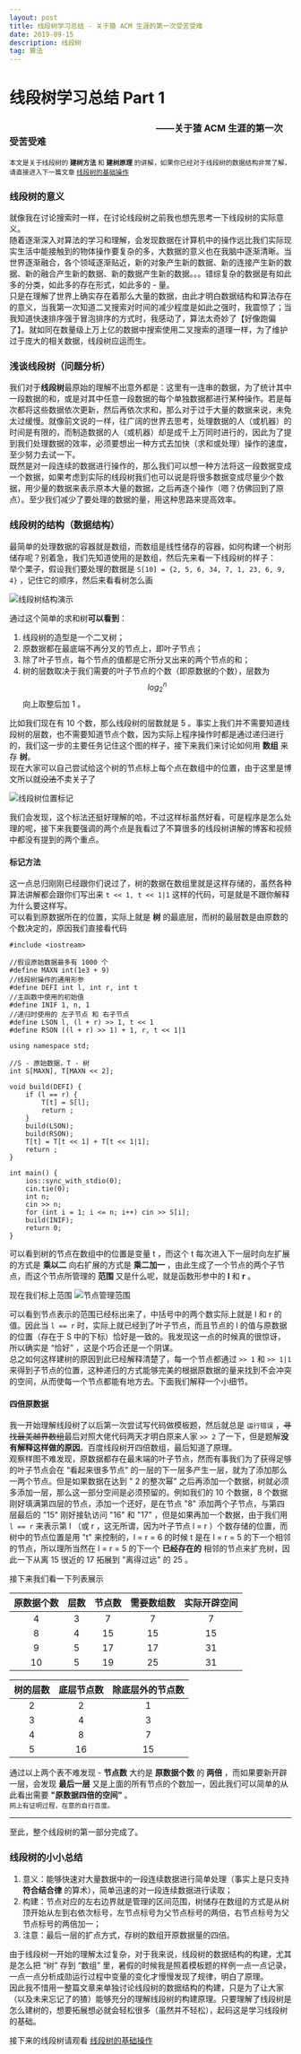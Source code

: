 ```yaml
---
layout: post
title: 线段树学习总结 - 关于猹 ACM 生涯的第一次受苦受难
date: 2019-09-15
description: 线段树
tag: 算法
---
```


# 线段树学习总结 Part 1
### &emsp;&emsp;&emsp;&emsp;&emsp;&emsp;&emsp;&emsp;&emsp;&emsp;&emsp;&emsp;&emsp;&emsp;&emsp;&emsp;——关于猹 ACM 生涯的第一次受苦受难

<sub>本文是关于线段树的 **建树方法** 和 **建树原理** 的讲解，如果你已经对于线段树的数据结构非常了解，请直接进入下一篇文章 [线段树的基础操作]()

### 线段树的意义
就像我在讨论搜索时一样，在讨论线段树之前我也想先思考一下线段树的实际意义。<br>
随着逐渐深入对算法的学习和理解，会发现数据在计算机中的操作远比我们实际现实生活中能接触到的物体操作要复杂的多，大数据的意义也在我脑中逐渐清晰。当世界逐渐融合，各个领域逐渐贴近，新的对象产生新的数据、新的连接产生新的数据、新的融合产生新的数据、新的数据产生新的数据。。。错综复杂的数据是有如此多的分类，如此多的存在形式，如此多的 - 量。<br>
只是在理解了世界上确实存在着那么大量的数据，由此才明白数据结构和算法存在的意义，当我第一次知道二叉搜索对时间的减少程度是如此之强时，我震惊了；当我知道快速排序强于冒泡排序的方式时，我感动了，算法太奇妙了【好像跑偏了】。就如同在数量级上万上亿的数据中搜索使用二叉搜索的道理一样，为了维护过于庞大的相关数据，线段树应运而生。

### 浅谈线段树（问题分析）
我们对于**线段树**最原始的理解不出意外都是：这里有一连串的数据，为了统计其中一段数据的和，或是对其中任意一段数据的每个单独数据都进行某种操作。若是每次都将这些数据依次更新，然后再依次求和，那么对于过于大量的数据来说，未免太过缓慢。就像前文说的一样，往广阔的世界去思考，处理数据的人（或机器）的时间是有限的，而制造数据的人（或机器）却是成千上万同时进行的，因此为了提到我们处理数据的效率，必须要想出一种方式去加快（求和或处理）操作的速度，至少努力去试一下。<br>
既然是对一段连续的数据进行操作的，那么我们可以想一种方法将这一段数据变成一个数据，如果考虑到实际的线段树我们也可以说是将很多数据变成尽量少个数据，用少量的数据来表示原本大量的数据，之后再逐个操作（嗯？仿佛回到了原点）。至少我们减少了要处理的数据的量，用这种思路来提高效率。

### 线段树的结构（数据结构）
最简单的处理数据的容器就是数组，而数组是线性储存的容器，如何构建一个树形储存呢？别着急，我们先知道使用的是数组，然后先来看一下线段树的样子：<br>
举个栗子，假设我们要处理的数据是 `S[10] = {2, 5, 6, 34, 7, 1, 23, 6, 9, 4}` ，记住它的顺序，然后来看看树怎么画

![线段树结构演示](/images/20190915/st1.png)

通过这个简单的求和树**可以看到**：
1. 线段树的造型是一个二叉树；
2. 原数据都在最底端不再分叉的节点上，即叶子节点；
3. 除了叶子节点，每个节点的值都是它所分叉出来的两个节点的和；
4. 树的层数取决于我们需要的叶子节点的个数（即原数据的个数），层数为 $$log^{n}_{2}$$ 向上取整后加 1 。

比如我们现在有 10 个数，那么线段树的层数就是 5 。事实上我们并不需要知道线段树的层数，也不需要知道节点个数，因为实际上程序操作时都是通过递归进行的，我们这一步的主要任务记住这个图的样子，接下来我们来讨论如何用 **数组** 来存 **树**。<br>
现在大家可以自己尝试给这个树的节点标上每个点在数组中的位置，由于这里是博文所以就~~没法~~不卖关子了

![线段树位置标记](/images/20190915/st2.png)

我们会发现，这个标法还挺好理解的哈，不过这样标虽然好看，可是程序是怎么处理的呢，接下来我要强调的两个点是我看过了不算很多的线段树讲解的博客和视频中都没有提到的两个重点。

#### 标记方法
这一点总归刚刚已经跟你们说过了，树的数据在数组里就是这样存储的，虽然各种算法讲解都会跟你们写出来 `t << 1, t << 1|1` 这样的代码，可是就是不跟你解释为什么要这样写。<br>
可以看到原数据所在的位置，实际上就是 **树** 的最底层，而树的最层数是由原数的个数决定的，原因我们直接看代码
```
#include <iostream>

//假设原始数据最多有 1000 个
#define MAXN int(1e3 + 9)
//线段树操作的通用形参
#define DEFI int l, int r, int t
//主函数中使用的初始值
#define INIF 1, n, 1
//递归时使用的 左子节点 和 右子节点
#define LSON l, (l + r) >> 1, t << 1
#define RSON ((l + r) >> 1) + 1, r, t << 1|1

using namespace std;

//S - 原始数据，T - 树
int S[MAXN], T[MAXN << 2];

void build(DEFI) {
	if (l == r) {
		T[t] = S[l];
		return ;
	}
	build(LSON);
	build(RSON);
	T[t] = T[t << 1] + T[t << 1|1];
	return ;
}

int main() {
	ios::sync_with_stdio(0);
	cin.tie(0);
	int n;
	cin >> n;
	for (int i = 1; i <= n; i++) cin >> S[i];
	build(INIF);
	return 0;
}
```
可以看到树的节点在数组中的位置是变量 t ，而这个 t 每次进入下一层时向左扩展的方式是 **乘以二** 向右扩展的方式是 **乘二加一** ，由此生成了一个节点的两个子节点，而这个节点所管理的 **范围** 又是什么呢，就是函数形参中的 **l** 和 **r** 。

现在我们标上范围
![节点管理范围](/images/20190915/st3.png)

可以看到节点表示的范围已经标出来了，中括号中的两个数实际上就是 l 和 r 的值。因此当 `l == r` 时，实际上就已经到了叶子节点，而且节点的 l 的值与原数据的位置（存在于 S 中的下标）恰好是一致的。我发现这一点的时候真的很惊讶，所以确实是 “恰好” ，这是个巧合还是一个阴谋。<br>
总之如何这样建树的原因到此已经解释清楚了，每一个节点都通过 `>> 1` 和 `>> 1|1` 来得到子节点的位置，这种递归的方式能够完美的根据原数据的量来找到不会冲突的空间，从而使每一个节点都能有地方去。下面我们解释一个小细节。

#### 四倍原数据
我一开始理解线段树了以后第一次尝试写代码做模板题，然后就总是 `运行错误` ，~~寻找最美越界数组~~最后对照大佬代码两天才明白原来人家 `>> 2` 了一下，但是题解**没有解释这样做的原因**。百度线段树开四倍数组，最后知道了原理。<br>
观察样图不难发现，原数据都存在最末端的叶子节点，然而有事我们为了获得足够的叶子节点会在 “看起来很多节点” 的一层的下一层多产生一层，就为了添加那么一两个节点。但是如果数据在达到 " 2 的整次幂" 之后再添加一个数据，树就必须多添加一层，那么这一部分空间是必须预留的。例如我们的 10 个数据，8 个数据刚好填满第四层的节点，添加一个还好，是在节点 "8" 添加两个子节点，与第四层最后的 "15" 刚好接轨访问 "16" 和 "17" ，但是如果再加一个数据，由于我们用 `l == r` 来表示第 l （或 r ，这无所谓，因为叶子节点 l = r ）个数存储的位置，而树中的节点位置是用 "t" 来控制的，l = r = 6 的时候 t 是在 l = r = 5 的下一个相邻的节点，所以理所当然在 l = r = 5 的下一个 **已经存在的** 相邻的节点来扩充树，因此一下从离 15 很近的 17 拓展到 "离得过远" 的 25 。

接下来我们看一下列表展示

|原数据个数|层数|节点数|需要数组数|实际开辟空间|
|:---:|:---:|:---:|:---:|:---:|
|4|3|7|7|7|
|8|4|15|15|15|
|9|5|17|17|31|
|10|5|19|25|31|

|树的层数|底层节点数|除底层外的节点数|
|:---:|:---:|:---:|
|2|2|1|
|3|4|3|
|4|8|7|
|5|16|15|

通过以上两个表不难发现 - **节点数** 大约是 **原数据个数** 的 **两倍** ，而如果要新开辟一层，会发现 **最后一层** 又是上面的所有节点的个数加一，因此我们可以简单的从此看出需要 **"原数据四倍的空间"** 。<br>
<sub>网上有证明过程，在意的自行百度。

***

至此，整个线段树的第一部分完成了。

### 线段树的小小总结
1. 意义：能够快速对大量数据中的一段连续数据进行简单处理（事实上是只支持 **符合结合律** 的算术），简单迅速的对一段连续数据进行读取；
2. 构建：节点对应的左右边界就是管理的区间范围，树储存在数组的方式是从树顶开始从左到右依次标号，左节点标号为父节点标号的两倍，右节点标号为父节点标号的两倍加一；
3. 注意：最后一层的扩点方式，存树的数组开原数据量的四倍。

由于线段树一开始的理解太过复杂，对于我来说，线段树的数据结构的构建，尤其是怎么把 “树” 存到 “数组” 里，暑假的时候我是照着模板题的样例一点一点记录，一点一点分析成勋运行过程中变量的变化才慢慢发现了规律，明白了原理。<br>
因此我不惜用一整篇文章来单独讨论线段树的数据结构的构建，只是为了让大家（以及未来忘记了的猹）能够充分的理解线段树的构建原理。只要理解了线段树是怎么建树的，想要拓展想必就会轻松很多（虽然并不轻松），起码这是学习线段树的基础。

接下来的线段树请观看 [线段树的基础操作]()
